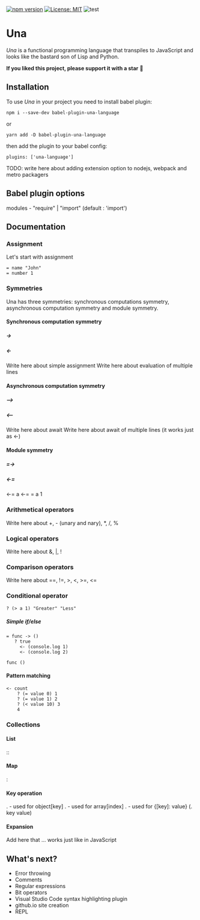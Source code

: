 [![npm version](https://img.shields.io/npm/v/una-language)](https://badge.fury.io/js/una-language)
[![License: MIT](https://img.shields.io/npm/l/una-language)](https://opensource.org/licenses/MIT)
![test](https://github.com/sergeyshpadyrev/una/workflows/test/badge.svg?branch=master)

# Una

<i>Una</i> is a functional programming language that transpiles to JavaScript and looks like the bastard son of Lisp and Python.

**If you liked this project, please support it with a star** 🌟

## Installation

To use <i>Una</i> in your project you need to install babel plugin:

```
npm i --save-dev babel-plugin-una-language
```

or

```
yarn add -D babel-plugin-una-language
```

then add the plugin to your babel config:

```
plugins: ['una-language']
```

TODO: write here about adding extension option to nodejs, webpack and metro packagers

## Babel plugin options

modules - "require" | "import" (default : 'import')

## Documentation

### Assignment

Let's start with assignment

```
= name "John"
= number 1
```

### Symmetries

Una has three symmetries: synchronous computations symmetry, asynchronous computation symmetry and module symmetry.

#### Synchronous computation symmetry

##### ->

##### <-

Write here about simple assignment
Write here about evaluation of multiple lines

#### Asynchronous computation symmetry

##### -->

##### <--

Write here about await
Write here about await of multiple lines (it works just as <-)

#### Module symmetry

##### =->

##### <-=

<-= a
<-= = a 1

### Arithmetical operators

Write here about +, - (unary and nary), \*, /, %

### Logical operators

Write here about &, |, !

### Comparison operators

Write here about ==, !=, >, <, >=, <=

### Conditional operator

```
? (> a 1) "Greater" "Less"
```

##### Simple if/else

```
= func -> ()
   ? true
     <- (console.log 1)
     <- (console.log 2)

func ()
```

#### Pattern matching

```
<- count
    ? (= value 0) 1
    ? (= value 1) 2
    ? (< value 10) 3
    4
```

### Collections

#### List

::

#### Map

:

#### Key operation

. - used for object[key]
. - used for array[index]
. - used for {[key]: value} (. key value)

#### Expansion

Add here that ... works just like in JavaScript

## What's next?

<ul>
<li>Error throwing</li>
<li>Comments</li>
<li>Regular expressions</li>
<li>Bit operators</li>
<li>Visual Studio Code syntax highlighting plugin</li>
<li>github.io site creation</li>
<li>REPL</li>
</ul>
